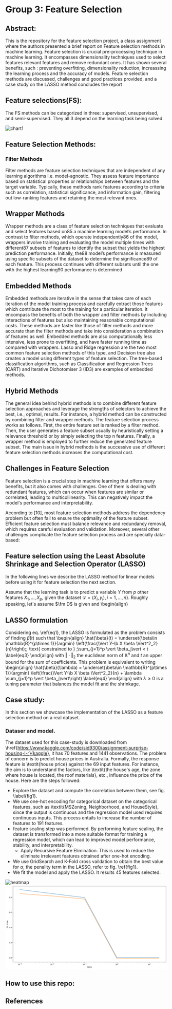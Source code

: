 # Group 3: Feature Selection

## Abstract:
This is the repository for the feature selection project, a class assignment where the authors presented a brief report on Feature selection methods in machine learning.  Feature selection is  crucial pre-processing technique in machine learning. It encompasses dimensionality techniques  used to select features relevant features and remove redundant ones. It has shown several benefits, such : preventing overfitting, dimensionality reduction, increassing the learning process and the accuracy of models. Feature selection methods are discussed, challenges and good practices provided, and a case study on the LASSO method concludes the report


## Feature selections(FS):
The FS methods can be categorized in three: supervised, unsupervised, and semi-supervised. They all 3 depend on the learning task being solved.

<img src="chart1" alt="chart1">

## Feature Selection Methods:

### Filter Methods
Filter methods are feature selection techniques that are independent of any learning algorithms
i.e. model-agnostic. They assess feature importance based on statistical properties or relationships
between features and the target variable. Typically, these methods rank features according to criteria
such as correlation, statistical significance, and information gain, filtering out low-ranking features
and retaining the most relevant ones. 

## Wrapper Methods
Wrapper methods are a class of feature selection techniques that evaluate and select features based on85
a machine learning model’s performance. In contrast to filter methods, which operate independently86
of the model, wrappers involve training and evaluating the model multiple times with different87
subsets of features to identify the subset that yields the highest prediction performance. Initially, the88
model’s performance is measured using specific subsets of the dataset to determine the significance89
of each feature. This process continues with different subsets until the one with the highest learning90
performance is determined


## Embedded Methods
 Embedded methods are iterative in the sense that takes care of each iteration of the model training process and carefully extract those features which contribute the most to the training for a particular iteration. It encompass the benefits of both the wrapper and filter methods by including interactions of features but also maintaining reasonable computational costs. These methods are faster like those of filter methods and more accurate than the filter methods and take into consideration a combination of features as well. Embedded methods are  also computationally less intensive, less prone to overfitting, and have faster running time as compared with wrappers. Lasso and Ridge regression are the two most common feature selection methods of this type, and Decision tree also creates a model using different types of feature selection. The tree-based classification algorithms, such as Classification and Regression Trees (CART) and Iterative Dichotomiser 3 (ID3) are examples of embedded methods.

 ## Hybrid Methods
The general idea behind hybrid methods is to combine different feature selection approaches and leverage the strengths of selectors to achieve the best, i.e., optimal, results. For instance, a hybrid method can be constructed by combining filter and wrapper methods. The feature selection process works as follows. First, the entire feature set is ranked by a filter method. Then, the user generates a feature subset usually by heuristically setting a relevance threshold or by simply selecting the top n features. Finally, a wrapper method is employed to further reduce the generated feature subset. The main issue in hybrid methods is the successive use of different feature selection methods increases the computational cost.


## Challenges in Feature Selection
Feature selection is a crucial step in machine learning that offers many benefits, but it also comes with challenges. One of them is dealing with redundant features, which can occur when features are similar or correlated, leading to multicollinearity. This can negatively impact the model's performance and interpretability.

According to [10], most feature selection methods address the dependency problem but often fail to ensure the optimality of the feature subset. Efficient feature selection must balance relevance and redundancy removal, which requires careful evaluation and validation.
Moreover, several other challenges complicate the feature selection process and are specially data-based:




## Feature selection using the Least Absolute Shrinkage and Selection Operator (LASSO)
In the following lines we describe the LASSO method for linear models before using it for feature selection the next section.

Assume that the learning task is to predict a variable $Y$ from $p$ other features $X_1, \ldots, X_p$, given the dataset $\mathcal{D}=(X_i, y_i), i=1, \ldots, n\}$. Roughly speaking, let's assume $\fm D$ is given and 
\begin{align}

## LASSO formulation
Considering eq. \ref{eq1}, the LASSO is formulated as the problem consists of finding $\hat{\beta}(t)$ such that
\begin{align}
    \hat{\beta}(t) = \underset{\beta\in \mathbb{R}^{p\times 1}}{argmin} \left(\frac{\Vert Y-\b X \beta \Vert^2_2}{n}\right)\;\; \text{ constrained to } \;\sum_{j=1}^p \vert \beta_j\vert < t \label{eq3}
\end{align}
with $\Vert \cdot \Vert_2$ the euclidean norm of $\mathbb{R}^n$ and $t$ an upper bound for the sum of coefficients. This problem is equivalent to writing
\begin{align}
    \hat{\beta}(\lambda) = \underset{\beta\in \mathbb{R}^{p\times 1}}{argmin} \left(\frac{\Vert Y-\b X \beta \Vert^2_2}{n} + \lambda \sum_{j=1}^p \vert \beta_j\vert\right) \label{eq4}
\end{align}
with $\lambda \geq 0$ is a tuning parameter that balances the model fit and the shrinkage.

## Case study:
In this section we showcase the implementation of the LASSO as a feature selection method  on a real dataset.  
### Dataser and model.
The dataset used for this case-study is downloaded from \href{https://www.kaggle.com/code/sid9300/assignment-surprise-housing-l-r}{kaggle}, it has $70$ features and 1441 observations.  The problem of concern is to predict house prices in Australia. Formally, the response feature is \textit{house price} against the $69$ input features. For instance, the aim is to understand the factors, like \textit{the house's age, the zone where house is located, the roof materials}, etc., influence the price of the house.  Here are the steps followed:
 - Explore the dataset and compute the correlation between them, see fig. \label{fig1}.
- We use one-hot encoding for categorical dataset on the categorical features, such as \textit{MSZoning, Neighborhood, and HouseStyle}, since the output is continuous and  the regression model used requires continuous inputs.  This process entails to increase the number of features to $191$ features.
- feature scaling step was performed. By performing feature scaling, the dataset is transformed into a more suitable format for training a regression model, which can lead to improved model performance, stability, and interpretability.
  - Apply Recursive Feature Elimination.  This is used to reduce the eliminate irrelevant features obtained after one-hot encoding.
- We use  GridSearch and K-Fold cross vaildation to obtain the best value for $\alpha$, the penality term in the LASSO, refer to fig. \ref{fig1}.
-  We fit the model and apply the LASSO. It results $45$ features selected. 


<img src ="heatmap" alt = "heatmap">

<img src ="Hyperparameter scores.png" alt = "heatmap">


## How to use this repo:



## References




